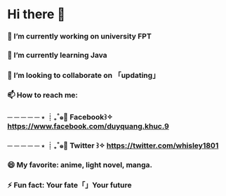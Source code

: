 # Hi there 👋
### 🔭 I’m currently working on university FPT 
### 🌱 I’m currently learning Java
### 👯 I’m looking to collaborate on 「updating」
### 📫 How to reach me:  
###    ─ ─ ─ ─ ─ ⋆   ┊₊˚๑:rice_ball: Facebook꒱✧  https://www.facebook.com/duyquang.khuc.9
###    ─ ─ ─ ─ ─ ⋆   ┊₊˚๑:hotdog:    Twitter  ꒱✧  https://twitter.com/whisley1801          
### 😄 My favorite: anime, light novel, manga.
### ⚡ Fun fact: Your fate「」Your future   

<!--
**whisleyhozion/whisleyhozion** is a ✨ _special_ ✨ repository because its `README.md` (this file) appears on your GitHub profile.

Here are some ideas to get you started:

- 🔭 I’m currently working on      「updating」
- 🌱 I’m currently learning        「updating」
- 👯 I’m looking to collaborate on 「updating」
- 🤔 I’m looking for help with     「updating」
- 📫 How to reach me: https://www.facebook.com/duyquang.khuc.9/
- 😄 My favorite: anime, light novel, manga.
- ⚡ Fun fact: Your fate「」Your future   
-->
